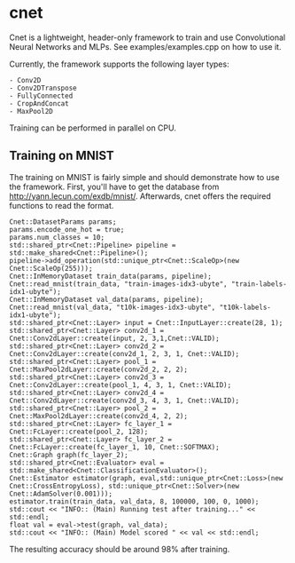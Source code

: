 # cnet
Cnet is a lightweight, header-only framework to train and use Convolutional Neural Networks and MLPs. See examples/examples.cpp on how to use it.

Currently, the framework supports the following layer types:

    - Conv2D
    - Conv2DTranspose
    - FullyConnected
    - CropAndConcat
    - MaxPool2D

Training can be performed in parallel on CPU. 

## Training on MNIST

The training on MNIST is fairly simple and should demonstrate how to use the framework. First, you'll have to get the database from http://yann.lecun.com/exdb/mnist/. Afterwards, cnet offers the required functions to read the format.	

    Cnet::DatasetParams params;
	params.encode_one_hot = true;
	params.num_classes = 10;
	std::shared_ptr<Cnet::Pipeline> pipeline = std::make_shared<Cnet::Pipeline>();
	pipeline->add_operation(std::unique_ptr<Cnet::ScaleOp>(new Cnet::ScaleOp(255)));
	Cnet::InMemoryDataset train_data(params, pipeline);
	Cnet::read_mnist(train_data, "train-images-idx3-ubyte", "train-labels-idx1-ubyte");
	Cnet::InMemoryDataset val_data(params, pipeline);
	Cnet::read_mnist(val_data, "t10k-images-idx3-ubyte", "t10k-labels-idx1-ubyte");
	std::shared_ptr<Cnet::Layer> input = Cnet::InputLayer::create(28, 1);
	std::shared_ptr<Cnet::Layer> conv2d_1 = Cnet::Conv2dLayer::create(input, 2, 3,1,Cnet::VALID);
	std::shared_ptr<Cnet::Layer> conv2d_2 = Cnet::Conv2dLayer::create(conv2d_1, 2, 3, 1, Cnet::VALID);
	std::shared_ptr<Cnet::Layer> pool_1 = Cnet::MaxPool2dLayer::create(conv2d_2, 2, 2);
	std::shared_ptr<Cnet::Layer> conv2d_3 = Cnet::Conv2dLayer::create(pool_1, 4, 3, 1, Cnet::VALID);
	std::shared_ptr<Cnet::Layer> conv2d_4 = Cnet::Conv2dLayer::create(conv2d_3, 4, 3, 1, Cnet::VALID);
	std::shared_ptr<Cnet::Layer> pool_2 = Cnet::MaxPool2dLayer::create(conv2d_4, 2, 2);
	std::shared_ptr<Cnet::Layer> fc_layer_1 = Cnet::FcLayer::create(pool_2, 128);
	std::shared_ptr<Cnet::Layer> fc_layer_2 = Cnet::FcLayer::create(fc_layer_1, 10, Cnet::SOFTMAX);
	Cnet::Graph graph(fc_layer_2);
	std::shared_ptr<Cnet::Evaluator> eval = std::make_shared<Cnet::ClassificationEvaluator>();
	Cnet::Estimator estimator(graph, eval,std::unique_ptr<Cnet::Loss>(new Cnet::CrossEntropyLoss), std::unique_ptr<Cnet::Solver>(new Cnet::AdamSolver(0.001)));
	estimator.train(train_data, val_data, 8, 100000, 100, 0, 1000);
	std::cout << "INFO:: (Main) Running test after training..." << std::endl;
	float val = eval->test(graph, val_data);
	std::cout << "INFO:: (Main) Model scored " << val << std::endl;

The resulting accuracy should be around 98% after training.





